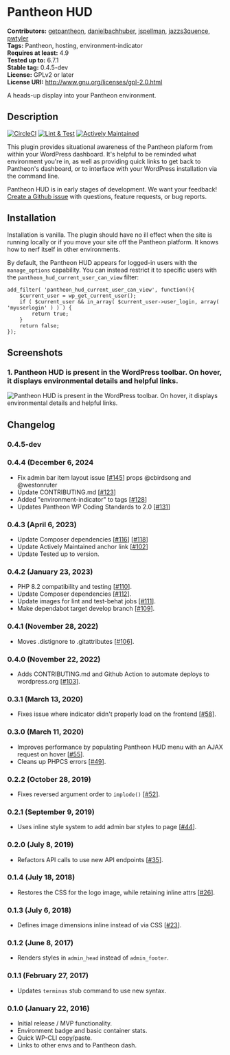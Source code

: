 # Pantheon HUD #
**Contributors:** [getpantheon](https://profiles.wordpress.org/getpantheon/), [danielbachhuber](https://profiles.wordpress.org/danielbachhuber/), [jspellman](https://profiles.wordpress.org/jspellman/), [jazzs3quence](https://profiles.wordpress.org/jazzs3quence), [pwtyler](https://profiles.wordpress.org/pwtyler)  
**Tags:** Pantheon, hosting, environment-indicator  
**Requires at least:** 4.9  
**Tested up to:** 6.7.1  
**Stable tag:** 0.4.5-dev  
**License:** GPLv2 or later  
**License URI:** http://www.gnu.org/licenses/gpl-2.0.html

A heads-up display into your Pantheon environment.

## Description ##

[![CircleCI](https://dl.circleci.com/status-badge/img/gh/pantheon-systems/pantheon-hud/tree/main.svg?style=svg)](https://dl.circleci.com/status-badge/redirect/gh/pantheon-systems/pantheon-hud/tree/main)
[![Lint & Test](https://github.com/pantheon-systems/pantheon-hud/actions/workflows/lint-test.yml/badge.svg)](https://github.com/pantheon-systems/pantheon-hud/actions/workflows/lint-test.yml)
[![Actively Maintained](https://img.shields.io/badge/Pantheon-Actively_Maintained-yellow?logo=pantheon&color=FFDC28)](https://docs.pantheon.io/oss-support-levels#actively-maintained-support)

This plugin provides situational awareness of the Pantheon plaform from within your WordPress dashboard. It's helpful to be reminded what environment you're in, as well as providing quick links to get back to Pantheon's dashboard, or to interface with your WordPress installation via the command line.

Pantheon HUD is in early stages of development. We want your feedback! [Create a Github issue](https://github.com/pantheon-systems/pantheon-hud/issues) with questions, feature requests, or bug reports.

## Installation ##

Installation is vanilla. The plugin should have no ill effect when the site is running locally or if you move your site off the Pantheon platform. It knows how to nerf itself in other environments.

By default, the Pantheon HUD appears for logged-in users with the `manage_options` capability. You can instead restrict it to specific users with the `pantheon_hud_current_user_can_view` filter:

    add_filter( 'pantheon_hud_current_user_can_view', function(){
        $current_user = wp_get_current_user();
        if ( $current_user && in_array( $current_user->user_login, array( 'myuserlogin' ) ) ) {
            return true;
        }
        return false;
    });

## Screenshots ##

### 1. Pantheon HUD is present in the WordPress toolbar. On hover, it displays environmental details and helpful links. ###
![Pantheon HUD is present in the WordPress toolbar. On hover, it displays environmental details and helpful links.](https://raw.githubusercontent.com/pantheon-systems/pantheon-hud/main/screenshot-1.png)


## Changelog ##
### 0.4.5-dev ###

### 0.4.4 (December 6, 2024 ###
* Fix admin bar item layout issue [[#145](https://github.com/pantheon-systems/pantheon-hud/pull/145)] props @cbirdsong and @westonruter
* Update CONTRIBUTING.md [[#123](https://github.com/pantheon-systems/pantheon-hud/pull/123)]
* Added "environment-indicator" to tags [[#128](https://github.com/pantheon-systems/pantheon-hud/pull/128)]
* Updates Pantheon WP Coding Standards to 2.0 [[#131](https://github.com/pantheon-systems/pantheon-hud/pull/131)]

### 0.4.3 (April 6, 2023) ###
* Update Composer dependencies [[#116](https://github.com/pantheon-systems/pantheon-hud/pull/116)] [[#118](https://github.com/pantheon-systems/pantheon-hud/pull/118)]
* Update Actively Maintained anchor link [[#102](https://github.com/pantheon-systems/pantheon-hud/pull/102)]
* Update Tested up to version.

### 0.4.2 (January 23, 2023) ###
* PHP 8.2 compatibility and testing [[#110](https://github.com/pantheon-systems/pantheon-hud/pull/110)].
* Update Composer dependencies [[#112](https://github.com/pantheon-systems/pantheon-hud/pull/112)].
* Update images for lint and test-behat jobs [[#111](https://github.com/pantheon-systems/pantheon-hud/pull/111)].
* Make dependabot target develop branch [[#109](https://github.com/pantheon-systems/pantheon-hud/pull/109)].

### 0.4.1 (November 28, 2022) ###
* Moves .distignore to .gitattributes [[#106](https://github.com/pantheon-systems/pantheon-hud/pull/106)].

### 0.4.0 (November 22, 2022) ###
* Adds CONTRIBUTING.md and Github Action to automate deploys to wordpress.org [[#103](https://github.com/pantheon-systems/pantheon-hud/pull/103)].

### 0.3.1 (March 13, 2020) ###
* Fixes issue where indicator didn't properly load on the frontend [[#58](https://github.com/pantheon-systems/pantheon-hud/pull/58)].

### 0.3.0 (March 11, 2020) ###
* Improves performance by populating Pantheon HUD menu with an AJAX request on hover [[#55](https://github.com/pantheon-systems/pantheon-hud/pull/55)].
* Cleans up PHPCS errors [[#49](https://github.com/pantheon-systems/pantheon-hud/pull/49)].

### 0.2.2 (October 28, 2019) ###
* Fixes reversed argument order to `implode()` [[#52](https://github.com/pantheon-systems/pantheon-hud/pull/52)].

### 0.2.1 (September 9, 2019) ###
* Uses inline style system to add admin bar styles to page [[#44](https://github.com/pantheon-systems/pantheon-hud/pull/44)].

### 0.2.0 (July 8, 2019) ###
* Refactors API calls to use new API endpoints [[#35](https://github.com/pantheon-systems/pantheon-hud/pull/35)].

### 0.1.4 (July 18, 2018) ###
* Restores the CSS for the logo image, while retaining inline attrs [[#26](https://github.com/pantheon-systems/pantheon-hud/pull/26)].

### 0.1.3 (July 6, 2018) ###
* Defines image dimensions inline instead of via CSS [[#23](https://github.com/pantheon-systems/pantheon-hud/pull/23)].

### 0.1.2 (June 8, 2017) ###
* Renders styles in `admin_head` instead of `admin_footer`.

### 0.1.1 (February 27, 2017) ###
* Updates `terminus` stub command to use new syntax.

### 0.1.0 (January 22, 2016) ###
* Initial release / MVP functionality.
* Environment badge and basic container stats.
* Quick WP-CLI copy/paste.
* Links to other envs and to Pantheon dash.

